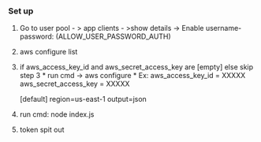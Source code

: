 ### Set up
  1. Go to user pool - > app clients - >show details -> Enable username-password: (ALLOW_USER_PASSWORD_AUTH)
  2. aws configure list 
  3. if aws_access_key_id and aws_secret_access_key are [empty] else skip step 3
    * run cmd -> aws configure
    * Ex:
      aws_access_key_id = XXXXX
      aws_secret_access_key = XXXXX

      [default]
      region=us-east-1
      output=json
  4. run cmd: node index.js
  5. token spit out